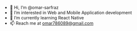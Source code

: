 - 👋 Hi, I’m @omar-sarfraz
- 👀 I’m interested in Web and Mobile Application development
- 🌱 I’m currently learning React Native
- 📫 Reach me at omar786089@gmail.com

<!---
omar-sarfraz/omar-sarfraz is a ✨ special ✨ repository because its `README.md` (this file) appears on your GitHub profile.
You can click the Preview link to take a look at your changes.
--->
